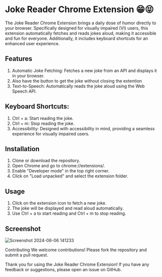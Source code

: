 # Joke Reader Chrome Extension 😁😝

The Joke Reader Chrome Extension brings a daily dose of humor directly to your browser. Specifically designed for visually impaired (VI) users, this extension automatically fetches and reads jokes aloud, making it accessible and fun for everyone. Additionally, it includes keyboard shortcuts for an enhanced user experience.


## Features
1. Automatic Joke Fetching: Fetches a new joke from an API and displays it in your browser.
2. Also have the button to get the joke without closing the extention
3. Text-to-Speech: Automatically reads the joke aloud using the Web Speech API.

## Keyboard Shortcuts:
1. Ctrl + a: Start reading the joke.
2. Ctrl + m: Stop reading the joke.
3. Accessibility: Designed with accessibility in mind, providing a seamless experience for visually impaired users.

## Installation
1. Clone or download the repository.
2. Open Chrome and go to chrome://extensions/.
3. Enable "Developer mode" in the top right corner.
4. Click on "Load unpacked" and select the extension folder.

## Usage
1. Click on the extension icon to fetch a new joke.
2. The joke will be displayed and read aloud automatically.
3. Use Ctrl + a to start reading and Ctrl + m to stop reading.

## Screenshot

![Screenshot 2024-08-06 141233](https://github.com/user-attachments/assets/fdbc092a-e988-431a-8e29-72b9139f73eb)


Contributing
We welcome contributions! Please fork the repository and submit a pull request.


Thank you for using the Joke Reader Chrome Extension! If you have any feedback or suggestions, please open an issue on GitHub.
